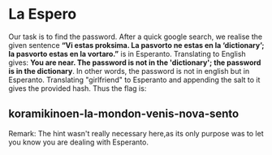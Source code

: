# La Espero
Our task is to find the password. After a quick google search, we realise the given sentence **“Vi estas proksima. La pasvorto ne estas en la ‘dictionary’; la pasvorto estas en la vortaro.”** is in Esperanto. Translating to English gives: **You are near. The password is not in the 'dictionary'; the password is in the dictionary**. In other words, the password is not in english but in Esperanto. Translating "girlfriend" to Esperanto and appending the salt to it gives the provided hash. Thus the flag is:

## koramikinoen-la-mondon-venis-nova-sento

Remark: The hint wasn't really necessary here,as its only purpose was to let you know you are dealing with Esperanto.
